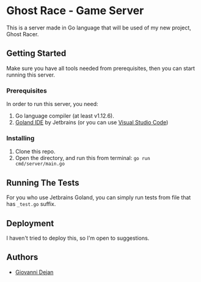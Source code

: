# Ghost Race - Game Server
This is a server made in Go language that will be used of my new project, Ghost Racer.

## Getting Started
Make sure you have all tools needed from prerequisites, then you can start running this server.

### Prerequisites
In order to run this server, you need:
1) Go language compiler (at least v1.12.6).
2) [Goland IDE](https://www.jetbrains.com/go/) by Jetbrains (or you can use [Visual Studio Code](https://code.visualstudio.com/))

### Installing
1) Clone this repo.
2) Open the directory, and run this from terminal: `go run cmd/server/main.go`

## Running The Tests
For you who use Jetbrains Goland, you can simply run tests from file that has `_test.go` suffix.

## Deployment
I haven't tried to deploy this, so I'm open to suggestions.

## Authors
- [Giovanni Dejan](http://github.com/iamdejan)